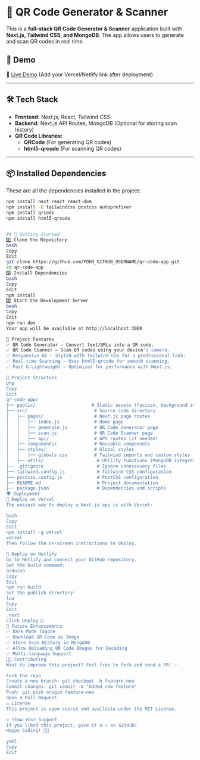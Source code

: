 # 🚀 QR Code Generator & Scanner

This is a **full-stack QR Code Generator & Scanner** application built with **Next.js, Tailwind CSS, and MongoDB**. The app allows users to generate and scan QR codes in real time.

## 📸 Demo
🔗 [Live Demo](YOUR_DEPLOYMENT_URL_HERE) (Add your Vercel/Netlify link after deployment)

---

## 🛠️ **Tech Stack**
- **Frontend:** Next.js, React, Tailwind CSS
- **Backend:** Next.js API Routes, MongoDB (Optional for storing scan history)
- **QR Code Libraries:**
  - **QRCode** (For generating QR codes)
  - **html5-qrcode** (For scanning QR codes)

---

## 📦 **Installed Dependencies**
These are all the dependencies installed in the project:

```bash
npm install next react react-dom
npm install -D tailwindcss postcss autoprefixer
npm install qrcode
npm install html5-qrcode


## 🚀 Getting Started
1️⃣ Clone the Repository
bash
Copy
Edit
git clone https://github.com/YOUR_GITHUB_USERNAME/qr-code-app.git
cd qr-code-app
2️⃣ Install Dependencies
bash
Copy
Edit
npm install
3️⃣ Start the Development Server
bash
Copy
Edit
npm run dev
Your app will be available at http://localhost:3000

🎨 Project Features
✅ QR Code Generator – Convert text/URLs into a QR code.
✅ QR Code Scanner – Scan QR codes using your device's camera.
✅ Responsive UI – Styled with Tailwind CSS for a professional look.
✅ Real-time Scanning – Uses html5-qrcode for smooth scanning.
✅ Fast & Lightweight – Optimized for performance with Next.js.

📂 Project Structure
php
Copy
Edit
qr-code-app/
├── public/                     # Static assets (favicon, background image)
├── src/                         # Source code directory
│   ├── pages/                   # Next.js page routes
│   │   ├── index.js             # Home page
│   │   ├── generate.js          # QR Code Generator page
│   │   ├── scan.js              # QR Code Scanner page
│   │   ├── api/                 # API routes (if needed)
│   ├── components/              # Reusable components
│   ├── styles/                  # Global styles
│   │   ├── globals.css          # Tailwind imports and custom styles
│   ├── utils/                    # Utility functions (MongoDB integration if needed)
├── .gitignore                    # Ignore unnecessary files
├── tailwind.config.js            # Tailwind CSS configuration
├── postcss.config.js             # PostCSS configuration
├── README.md                     # Project documentation
├── package.json                  # Dependencies and scripts
🌍 Deployment
🚀 Deploy on Vercel
The easiest way to deploy a Next.js app is with Vercel:

bash
Copy
Edit
npm install -g vercel
vercel
Then follow the on-screen instructions to deploy.

🎯 Deploy on Netlify
Go to Netlify and connect your GitHub repository.
Set the build command:
arduino
Copy
Edit
npm run build
Set the publish directory:
lua
Copy
Edit
.next
Click Deploy 🚀
🎯 Future Enhancements
✅ Dark Mode Toggle
✅ Download QR Code as Image
✅ Store Scan History in MongoDB
✅ Allow Uploading QR Code Images for Decoding
✅ Multi-language Support
👨‍💻 Contributing
Want to improve this project? Feel free to fork and send a PR! 💡

Fork the repo
Create a new branch: git checkout -b feature-new
Commit changes: git commit -m "Added new feature"
Push: git push origin feature-new
Open a Pull Request
⚖️ License
This project is open-source and available under the MIT License.

⭐ Show Your Support
If you liked this project, give it a ⭐ on GitHub!
Happy Coding! 🚀🔥

yaml
Copy
Edit
